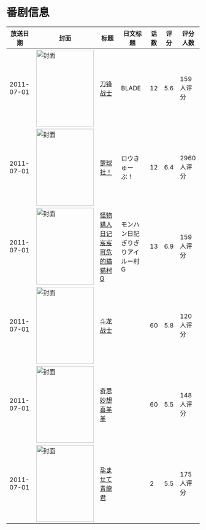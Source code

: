 # 番剧信息

|放送日期|封面|标题|日文标题|话数|评分|评分人数|
|---|---|---|---|---|---|---|
|2011-07-01|<img src="//lain.bgm.tv/pic/cover/c/1a/a4/10601_LKz8I.jpg" alt="封面" style="width:150px;height:200px;object-fit:cover;">|[刀锋战士](https://bangumi.tv/subject/10601)|BLADE|12|5.6|159人评分|
|2011-07-01|<img src="//lain.bgm.tv/pic/cover/c/57/f6/13485_j5Sd9.jpg" alt="封面" style="width:150px;height:200px;object-fit:cover;">|[萝球社！](https://bangumi.tv/subject/13485)|ロウきゅーぶ！|12|6.4|2960人评分|
|2011-07-01|<img src="//lain.bgm.tv/pic/cover/c/80/f0/18578_SgG9g.jpg" alt="封面" style="width:150px;height:200px;object-fit:cover;">|[怪物猎人日记 岌岌可危的猫猫村G](https://bangumi.tv/subject/18578)|モンハン日記 ぎりぎりアイルー村G|13|6.9|159人评分|
|2011-07-01|<img src="//lain.bgm.tv/pic/cover/c/c0/f3/23383_ChDer.jpg" alt="封面" style="width:150px;height:200px;object-fit:cover;">|[斗龙战士](https://bangumi.tv/subject/23383)||60|5.8|120人评分|
|2011-07-01|<img src="//lain.bgm.tv/pic/cover/c/c7/20/37163_QVdIg.jpg" alt="封面" style="width:150px;height:200px;object-fit:cover;">|[奇思妙想喜羊羊](https://bangumi.tv/subject/37163)||60|5.5|148人评分|
|2011-07-01|<img src="/img/no_icon_subject.png" alt="封面" style="width:150px;height:200px;object-fit:cover;">|[孕ませて青龍君](https://bangumi.tv/subject/62426)||2|5.5|175人评分|
